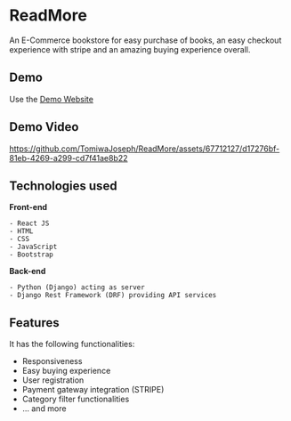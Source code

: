 # ReadMore

An E-Commerce bookstore for easy purchase of books, an easy checkout experience with stripe and an amazing buying experience overall.

## Demo

Use the [Demo Website](https://tomiwajoseph.pythonanywhere.com)

## Demo Video

https://github.com/TomiwaJoseph/ReadMore/assets/67712127/d17276bf-81eb-4269-a299-cd7f41ae8b22

## Technologies used

**Front-end**

```
- React JS
- HTML
- CSS
- JavaScript
- Bootstrap
```

**Back-end**

```
- Python (Django) acting as server
- Django Rest Framework (DRF) providing API services
```

## Features

It has the following functionalities:

- Responsiveness
- Easy buying experience
- User registration
- Payment gateway integration (STRIPE)
- Category filter functionalities
- ... and more
